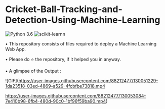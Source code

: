 # Cricket-Ball-Tracking-and-Detection-Using-Machine-Learning

![Python 3.6](https://img.shields.io/badge/Python-3.6-brightgreen.svg) ![scikit-learnn](https://img.shields.io/badge/Library-Scikit_Learn-orange.svg)

• This repository consists of files required to deploy a  Machine Learning Web App.





• Please do ⭐ the repository, if it helped you in anyway.

• A glimpse of the Output :

![GIF](https://user-images.githubusercontent.com/88212477/130051229-1da23518-03ed-4869-a529-4fcbfbe73818.mp4

https://user-images.githubusercontent.com/88212477/130053084-7e410b98-6fb4-480d-90c0-1bf96f59ba90.mp4)

